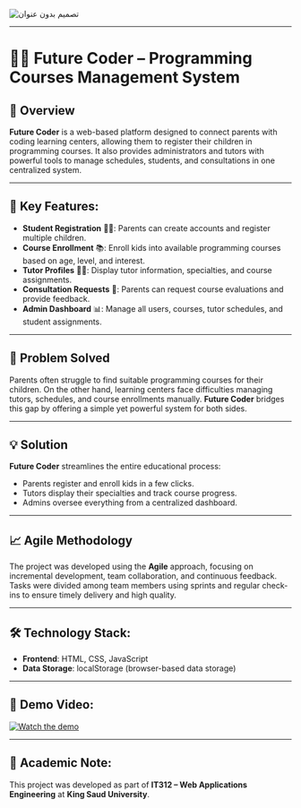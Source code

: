 
![تصميم بدون عنوان](https://github.com/user-attachments/assets/17e2afbb-0948-4f7b-b892-5c494cce60e8)

---

# 👨‍💻 Future Coder – Programming Courses Management System

## 📘 Overview
**Future Coder** is a web-based platform designed to connect parents with coding learning centers, allowing them to register their children in programming courses. It also provides administrators and tutors with powerful tools to manage schedules, students, and consultations in one centralized system.

---

## 🎯 Key Features:
- **Student Registration** 👩‍🎓: Parents can create accounts and register multiple children.
- **Course Enrollment** 📚: Enroll kids into available programming courses based on age, level, and interest.
- **Tutor Profiles** 🧑‍🏫: Display tutor information, specialties, and course assignments.
- **Consultation Requests** 💬: Parents can request course evaluations and provide feedback.
- **Admin Dashboard** 📊: Manage all users, courses, tutor schedules, and student assignments.

---

## 🧩 Problem Solved
Parents often struggle to find suitable programming courses for their children. On the other hand, learning centers face difficulties managing tutors, schedules, and course enrollments manually. **Future Coder** bridges this gap by offering a simple yet powerful system for both sides.

---

## 💡 Solution
**Future Coder** streamlines the entire educational process:
- Parents register and enroll kids in a few clicks.
- Tutors display their specialties and track course progress.
- Admins oversee everything from a centralized dashboard.

---

## 📈 Agile Methodology
The project was developed using the **Agile** approach, focusing on incremental development, team collaboration, and continuous feedback. Tasks were divided among team members using sprints and regular check-ins to ensure timely delivery and high quality.

---

## 🛠️ Technology Stack:
- **Frontend**: HTML, CSS, JavaScript
- **Data Storage**: localStorage (browser-based data storage)

---

## 🎥 Demo Video:
[![Watch the demo](https://img.youtube.com/vi/g010ktTe4uQ/hqdefault.jpg)](https://youtu.be/g010ktTe4uQ)


---

## 🏫 Academic Note:
This project was developed as part of **IT312 – Web Applications Engineering** at **King Saud University**.

